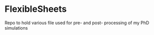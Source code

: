 # FlexibleSheets
Repo to hold various file used for pre- and post- processing of my PhD simulations
